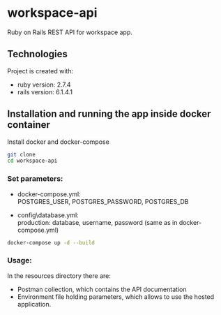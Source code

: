 # workspace-api

Ruby on Rails REST API for workspace app.

## Technologies

Project is created with:

* ruby version: 2.7.4
* rails version: 6.1.4.1

## Installation and running the app inside docker container

Install docker and docker-compose

```bash
git clone
cd workspace-api
```

### Set parameters:

- docker-compose.yml:<br />
  POSTGRES_USER, POSTGRES_PASSWORD, POSTGRES_DB

- config\database.yml:<br />
  production: database, username, password (same as in docker-compose.yml)

```bash
docker-compose up -d --build
```

### Usage:

In the resources directory there are:<br/>

- Postman collection, which contains the API documentation
- Environment file holding parameters, which allows to use the hosted application.